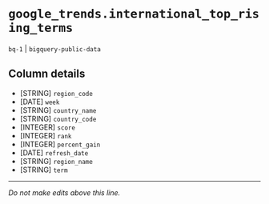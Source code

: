 # `google_trends.international_top_rising_terms`
`bq-1` | `bigquery-public-data`

## Column details
* [STRING]    `region_code`
* [DATE]      `week`
* [STRING]    `country_name`
* [STRING]    `country_code`
* [INTEGER]   `score`
* [INTEGER]   `rank`
* [INTEGER]   `percent_gain`
* [DATE]      `refresh_date`
* [STRING]    `region_name`
* [STRING]    `term`

-------------------------------------------------------------------------------
*Do not make edits above this line.*

